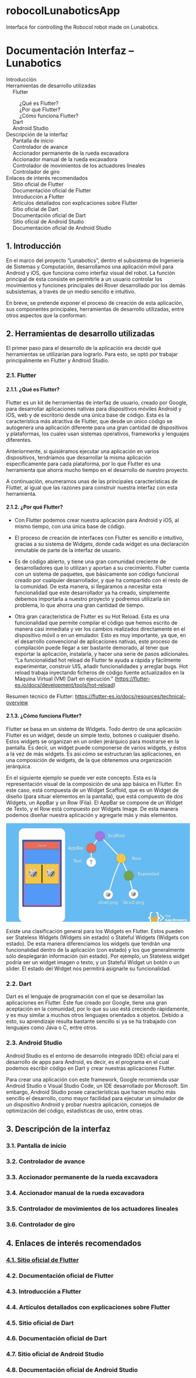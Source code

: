 <h1>robocolLunaboticsApp</h1>


Interface for controlling the Robocol robot made on Lunabotics.

<h1>Documentación Interfaz – Lunabotics</h1>

<div id="TOC">
    <ul>
        <li>
            <a href="#introduction">Introducción</a>
        </li>
        <li>
            <a href="#desarrollo">Herramientas de desarrollo utilizadas</a>
            <ul>
                <li><a href="#2.1.">Flutter</a></li>
                <ul>
                    <li><a href="#2.1.1.">¿Qué es Flutter?</a></li>
                    <li><a href="#2.1.2.">¿Por qué Flutter?</a></li>
                    <li><a href="#2.1.3.">¿Cómo funciona Flutter?</a></li>
                </ul>
                <li><a href="#2.2.">Dart</a></li>
                <li><a href="#2.3.">Android Studio</a></li>
            </ul>
        </li>
	<li>
            <a href="#descripcion">Descripción de la interfaz</a>
            <ul>
                <li><a href="#3.1.">Pantalla de inicio</a></li>
                <li><a href="#3.2.">Controlador de avance</a></li>
                <li><a href="#3.3.">Accionador permanente de la rueda excavadora</a></li>
		<li><a href="#3.4.">Accionador manual de la rueda excavadora</a></li>
		<li><a href="#3.5.">Controlador de movimientos de los actuadores lineales</a></li>
		<li><a href="#3.6.">Controlador de giro</a></li>
            </ul>
	</li>
	<li>
            <a href="#enlaces">Enlaces de interés recomendados</a>
            <ul>
                <li><a href="#4.1.">Sitio oficial de Flutter</a></li>
                <li><a href="#4.2.">Documentación oficial de Flutter</a></li>
		<li><a href="#4.3.">Introducción a Flutter</a></li>
		<li><a href="#4.4.">Artículos detallados con explicaciones sobre Flutter</a></li>
                <li><a href="#4.5.">Sitio oficial de Dart</a></li>
		<li><a href="#4.6.">Documentación oficial de Dart</a></li>
		<li><a href="#4.7.">Sitio oficial de Android Studio</a></li>
		<li><a href="#4.8.">Documentación oficial de Android Studio</a></li>
            </ul>
	</li>
    </ul>
</div>

<h2 id="introduction">1. Introducción</h2>

En el marco del proyecto “Lunabotics”, dentro el subsistema de Ingeniería de Sistemas y Computación, desarrollamos una aplicación móvil para Android y iOS, que funciona como interfaz visual del robot. La función principal de ésta consiste en permitirle a un usuario controlar los movimientos y funciones principales del Rover desarrollado por los demás subsistemas, a través de un medio sencillo e intuitivo. 
	
En breve, se pretende exponer el proceso de creación de esta aplicación, sus componentes principales, herramientas de 		 desarrollo utilizadas, entre otros aspectos que la conforman.  

<h2 id="desarrollo">2. Herramientas de desarrollo utilizadas</h2>

El primer paso para el desarrollo de la aplicación era decidir qué herramientas se utilizarían para lograrlo. Para esto, se optó por trabajar principalmente en Flutter y Android Studio. 

<h3 id="2.1.">2.1. Flutter</h3>

<h4 id="2.1.1.">2.1.1. ¿Qué es Flutter?</h4>

Flutter es un kit de herramientas de interfaz de usuario, creado por Google, para desarrollar aplicaciones nativas para dispositivos móviles Android y iOS, web y de escritorio desde una única base de código. Esta es la característica más atractiva de Flutter, que desde un único código se autogenera una aplicación diferente para una gran cantidad de dispositivos y plataformas, los cuales usan sistemas operativos, frameworks y lenguajes diferentes.  

Anteriormente, si quisiéramos ejecutar una aplicación en varios dispositivos, tendríamos que desarrollar la misma aplicación específicamente para cada plataforma, por lo que Flutter es una herramienta que ahorra mucho tiempo en el desarrollo de nuestro proyecto. 

A continuación, enumeramos unas de las principales características de Flutter, al igual que las razones para construir nuestra interfaz con esta herramienta. 

<h4 id="2.1.2.">2.1.2. ¿Por qué Flutter?</h4>

* Con Flutter podemos crear nuestra aplicación para Android y iOS, al mismo tiempo, con una única base de código. 

* El proceso de creación de interfaces con Flutter es sencillo e intuitivo, gracias a su sistema de Widgets, donde cada widget es una declaración inmutable de parte de la interfaz de usuario.  

* Es de código abierto, y tiene una gran comunidad creciente de desarrolladores que lo utilizan y aportan a su crecimiento. Flutter cuenta con un sistema de paquetes, que básicamente son código funcional creado por cualquier desarrollador, y que ha compartido con el resto de la comunidad. De esta manera, si llegáramos a necesitar esta funcionalidad que este desarrollador ya ha creado, simplemente debemos importarla a nuestro proyecto y podremos utilizarla sin problema, lo que ahorra una gran cantidad de tiempo. 

* Otra gran característica de Flutter es su Hot Reload. Esta es una funcionalidad que permite compilar el código que hemos escrito de manera casi inmediata y ver los cambios realizados directamente en el dispositivo móvil o en un emulador. Esto es muy importante, ya que, en el desarrollo convencional de aplicaciones nativas, este proceso de compilación puede llegar a ser bastante demorado, al tener que exportar la aplicación, instalarla, y hacer una serie de pasos adicionales. “La funcionalidad hot reload de Flutter te ayuda a rápida y fácilmente experimentar, construir UIS, añadir funcionalidades y arreglar bugs. Hot reload trabaja inyectando ficheros de código fuente actualizados en la Máquina Virtual (VM) Dart en ejecución.” (https://flutter-es.io/docs/development/tools/hot-reload) 

Resumen técnico de Flutter: https://flutter-es.io/docs/resources/technical-overview 

<h4 id="2.1.3.">2.1.3. ¿Cómo funciona Flutter?</h4>

Flutter se basa en un sistema de Widgets. Todo dentro de una aplicación Flutter es un widget, desde un simple texto, botones o cualquier diseño. Estos widgets se organizan en un orden jerárquico para mostrarse en la pantalla. Es decir, un widget puede componerse de varios widgets, y éstos a la vez de más widgets. Es así cómo se estructuran las aplicaciones, en una composición de widgets, de la que obtenemos una organización jerárquica. 

En el siguiente ejemplo se puede ver este concepto. Esta es la representación visual de la composición de una app básica en Flutter. En este caso, está compuesta de un Widget Scaffold, que es un Widget de diseño (para situar elementos en la pantalla), que está compuesto de dos Widgets, un AppBar y un Row (Fila). El AppBar se compone de un Widget de Texto, y el Row está compuesto por Widgets Image. De esta manera podemos diseñar nuestra aplicación y agregarle más y más elementos. 

![Widget diagram](readme_images/widget_diagram.png)

Existe una clasificación general para los Widgets en Flutter. Estos pueden ser Stateless Widgets (Widgets sin estado) o Stateful Widgets (Widgets con estado). De esta manera diferenciamos los widgets que tendrán una funcionalidad dentro de la aplicación (con estado) y los que generalmente sólo desplegarán información (sin estado). Por ejemplo, un Stateless widget podría ser un widget imagen o texto, y un Stateful Widget un botón o un slider. El estado del Widget nos permitirá asignarle su funcionalidad. 

<h3 id="2.2.">2.2. Dart</h3>

Dart es el lenguaje de programación con el que se desarrollan las aplicaciones en Flutter. Éste fue creado por Google, tiene una gran aceptación en la comunidad, por lo que su uso está creciendo rápidamente, y es muy similar a muchos otros lenguajes orientados a objetos. Debido a esto, su aprendizaje resulta bastante sencillo si ya se ha trabajado con lenguajes como Java o C, entre otros. 

<h3 id="2.3.">2.3. Android Studio</h3>

Android Studio es el entorno de desarrollo integrado (IDE) oficial para el desarrollo de apps para Android, es decir, es el programa en el cual podemos escribir código en Dart y crear nuestras aplicaciones Flutter.  

Para crear una aplicación con este framework, Google recomienda usar Android Studio o Visual Studio Code, un IDE desarrollado por Microsoft. Sin embargo, Android Studio posee características que hacen mucho más sencillo el desarrollo, como mayor facilidad para ejecutar un simulador de un dispositivo Android y probar nuestra aplicación, consejos de optimización del código, estadísticas de uso, entre otras. 

<h2 id="descripcion">3. Descripción de la interfaz</h2>

<h3 id="3.1.">3.1. Pantalla de inicio</h3>
<h3 id="3.2.">3.2. Controlador de avance</h3>
<h3 id="3.3.">3.3. Accionador permanente de la rueda excavadora</h3>
<h3 id="3.4.">3.4. Accionador manual de la rueda excavadora</h3>
<h3 id="3.5.">3.5. Controlador de movimientos de los actuadores lineales</h3>
<h3 id="3.6.">3.6. Controlador de giro</h3>

<h2 id="enlaces">4. Enlaces de interés recomendados</h2>

<a href="https://flutter.dev/?gclid=CjwKCAjwkPX0BRBKEiwA7THxiP6-pViqoK8EP5-xIhdTuWfwQN8uOIz6oYA4mgdGGbWbp1nfuEpdVxoCcPEQAvD_BwE&gclsrc=aw.ds" target="_blank">
	<h3 id="4.1.">4.1. Sitio oficial de Flutter</h3>
</a>

<h3 id="4.2.">4.2. Documentación oficial de Flutter</h3>
<h3 id="4.3.">4.3. Introducción a Flutter</h3>
<h3 id="4.4.">4.4. Artículos detallados con explicaciones sobre Flutter</h3>
<h3 id="4.5.">4.5. Sitio oficial de Dart</h3>
<h3 id="4.6.">4.6. Documentación oficial de Dart</h3>
<h3 id="4.7.">4.7. Sitio oficial de Android Studio</h3>
<h3 id="4.8.">4.8. Documentación oficial de Android Studio</h3>
 
